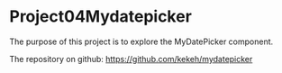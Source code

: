 # Project04Mydatepicker

The purpose of this project is to explore the MyDatePicker component.  

The repository on github:
https://github.com/kekeh/mydatepicker
